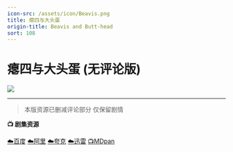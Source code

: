 ```yaml
---
icon-src: /assets/icon/Beavis.png
title: 瘪四与大头蛋
origin-title: Beavis and Butt-head
sort: 108
---
```

# 瘪四与大头蛋 (无评论版)

![](/assets/image/%E7%98%AA%E5%9B%9B.jpg)

* * *

> 本版资源已删减评论部分 仅保留剧情

**📺 剧集资源** <Badge type="warning" text="漫迪MDsub" /> <Badge type="tip" text="B站up@游锅子" />

[☁️百度](https://pan.baidu.com/s/1AVx1Nh78PtqBGXVOEBkEZg?pwd=nc53) [☁️阿里](https://www.alipan.com/s/a94uxKrbmz5) [☁️夸克](https://pan.quark.cn/s/1041aaa00b63) [☁️迅雷](https://pan.xunlei.com/s/VOYRaut4mfnTVClxi6cVBhwIA1?pwd=xr3b#) [📺MDpan](https://pan.mdsub.top/%E7%98%AA%E5%9B%9B%E4%B8%8E%E5%A4%A7%E5%A4%B4%E8%9B%8B)
